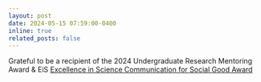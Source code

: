```yaml
---
layout: post
date: 2024-05-15 07:59:00-0400
inline: true
related_posts: false
---
```


Grateful to be a recipient of the 2024 Undergraduate Research Mentoring Award
& EiS [Excellence in Science Communication for Social Good Award](https://www.linkedin.com/posts/eis-communications-hub-at-the-usc-viterbi-school-of-engineering_were-celebrating-the-end-of-the-hubs-second-ugcPost-7189481991627595776-2Mif/)